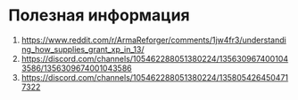 # Полезная информация
1. https://www.reddit.com/r/ArmaReforger/comments/1jw4fr3/understanding_how_supplies_grant_xp_in_13/
2. https://discord.com/channels/105462288051380224/1356309674001043586/1356309674001043586
3. https://discord.com/channels/105462288051380224/1358054264504717322
